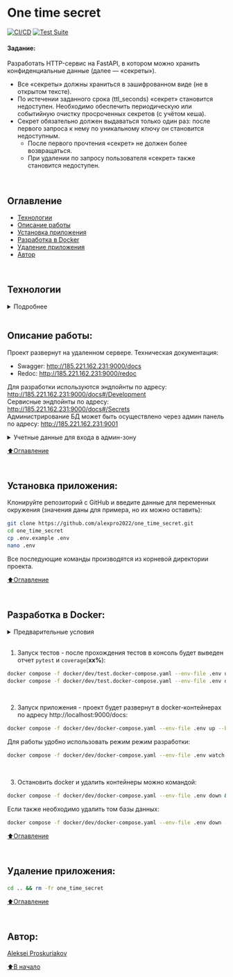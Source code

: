 # One time secret

[![CI/CD](https://github.com/alexpro2022/one_time_secret/actions/workflows/flow_ci_cd.yaml/badge.svg)](https://github.com/alexpro2022/one_time_secret/actions/workflows/flow_ci_cd.yaml)
[![Test Suite](https://github.com/alexpro2022/one_time_secret/actions/workflows/flow_branch_test.yaml/badge.svg)](https://github.com/alexpro2022/one_time_secret/actions/workflows/flow_branch_test.yaml)


#### Задание:
Разработать HTTP-сервис на FastAPI, в котором можно хранить конфиденциальные данные (далее — «секреты»).
  * Все «секреты» должны храниться в зашифрованном виде (не в открытом тексте).
  * По истечении заданного срока (ttl_seconds) «секрет» становится недоступен. Необходимо обеспечить периодическую или событийную очистку просроченных секретов (с учётом кеша).
  * Секрет обязательно должен выдаваться только один раз: после первого запроса к нему по уникальному ключу он становится недоступным.
	- После первого прочтения «секрет» не должен более возвращаться.
	- При удалении по запросу пользователя «секрет» также становится недоступен.

<br>


## Оглавление
- [Технологии](#технологии)
- [Описание работы](#описание-работы)
- [Установка приложения](#установка-приложения)
- [Разработка в Docker](#разработка-в-docker)
- [Удаление приложения](#удаление-приложения)
- [Автор](#автор)

<br>


## Технологии
<details><summary>Подробнее</summary><br>

[![Python](https://img.shields.io/badge/python-3.10%20%7C%203.11%20%7C%203.12-blue?logo=python)](https://www.python.org/)
[![FastAPI](https://img.shields.io/badge/-FastAPI-464646?logo=fastapi)](https://fastapi.tiangolo.com/)
[![Pydantic](https://img.shields.io/badge/pydantic-2-blue?logo=Pydantic)](https://docs.pydantic.dev/)
[![PostgreSQL](https://img.shields.io/badge/-PostgreSQL-464646?logo=PostgreSQL)](https://www.postgresql.org/)
[![asyncpg](https://img.shields.io/badge/-asyncpg-464646?logo=PostgreSQL)](https://pypi.org/project/asyncpg/)
[![SQLAlchemy](https://img.shields.io/badge/SQLAlchemy-2-blue?logo=sqlalchemy)](https://www.sqlalchemy.org/)
[![Alembic](https://img.shields.io/badge/-Alembic-464646?logo=alembic)](https://alembic.sqlalchemy.org/en/latest/)
[![Uvicorn](https://img.shields.io/badge/-Uvicorn-464646?logo=Uvicorn)](https://www.uvicorn.org/)
[![docker](https://img.shields.io/badge/-Docker-464646?logo=docker)](https://www.docker.com/)
[![docker_compose](https://img.shields.io/badge/-Docker%20Compose-464646?logo=docker)](https://docs.docker.com/compose/)
[![docker_hub](https://img.shields.io/badge/-Docker_Hub-464646?logo=docker)](https://hub.docker.com/)
[![GitHub_Actions](https://img.shields.io/badge/-GitHub_Actions-464646?logo=GitHub)](https://docs.github.com/en/actions)
[![httpx](https://img.shields.io/badge/-httpx-464646?logo=httpx)](https://www.python-httpx.org/)
[![Pytest](https://img.shields.io/badge/-Pytest-464646?logo=Pytest)](https://docs.pytest.org/en/latest/)
[![Pytest-asyncio](https://img.shields.io/badge/-Pytest--asyncio-464646?logo=Pytest-asyncio)](https://pypi.org/project/pytest-asyncio/)
[![pytest-cov](https://img.shields.io/badge/-pytest--cov-464646?logo=codecov)](https://pytest-cov.readthedocs.io/en/latest/)
[![pre-commit](https://img.shields.io/badge/-pre--commit-464646?logo=pre-commit)](https://pre-commit.com/)
[![toolkit](https://img.shields.io/badge/-toolkit-464646?logo=python)](https://pypi.org/project/app-toolkit-package/)

[⬆️Оглавление](#оглавление)

---

</details>
<br>


## Описание работы:

Проект развернут на удаленном сервере.
Техническая документация:
  - Swagger: http://185.221.162.231:9000/docs
  - Redoc: http://185.221.162.231:9000/redoc


Для разработки используются эндпойнты по адресу:
http://185.221.162.231:9000/docs#/Development<br>
Сервисные эндпойнты по адресу:
http://185.221.162.231:9000/docs#/Secrets<br>
Администрирование БД может быть осуществлено через админ панель по адресу:
http://185.221.162.231:9001<br>
<details><summary>Учетные данные для входа в админ-зону</summary><br>

Пароль: `postgres`<br>

![alt text](images/credentials.png)

</details>

[⬆️Оглавление](#оглавление)

<br>


## Установка приложения:
Клонируйте репозиторий с GitHub и введите данные для переменных окружения (значения даны для примера, но их можно оставить):

```bash
git clone https://github.com/alexpro2022/one_time_secret.git
cd one_time_secret
cp .env.example .env
nano .env
```
Все последующие команды производятся из корневой директории проекта.

[⬆️Оглавление](#оглавление)

<br>


## Разработка в Docker:
   <details><summary>Предварительные условия</summary><br>

   Предполагается, что пользователь установил [Docker](https://docs.docker.com/engine/install/) и [Docker Compose](https://docs.docker.com/compose/install/) на локальной машине. Проверить наличие можно выполнив команды:

   ```bash
   docker -v && docker compose version
   ```

   ---

   </details>
<br>

1. Запуск тестов - после прохождения тестов в консоль будет выведен отчет `pytest` и `coverage`(**xx%**):
```bash
docker compose -f docker/dev/test.docker-compose.yaml --env-file .env up --build --abort-on-container-exit && \
docker compose -f docker/dev/test.docker-compose.yaml --env-file .env down --volumes && docker system prune -f
```
<br>

2. Запуск приложения - проект будет развернут в docker-контейнерах по адресу http://localhost:9000/docs:
```bash
docker compose -f docker/dev/docker-compose.yaml --env-file .env up --build --detach
```
Для работы удобно использовать режим режим разработки:
```bash
docker compose -f docker/dev/docker-compose.yaml --env-file .env watch --prune --quiet
```
<br>

3. Остановить docker и удалить контейнеры можно командой:
```bash
docker compose -f docker/dev/docker-compose.yaml --env-file .env down && docker system prune -f
```

Если также необходимо удалить том базы данных:
```bash
docker compose -f docker/dev/docker-compose.yaml --env-file .env down --volumes && docker system prune -f
```

[⬆️Оглавление](#оглавление)


<br>


## Удаление приложения:
```bash
cd .. && rm -fr one_time_secret
```

[⬆️Оглавление](#оглавление)

<br>


## Автор:
[Aleksei Proskuriakov](https://github.com/alexpro2022)

[⬆️В начало](#one-time-secret)
